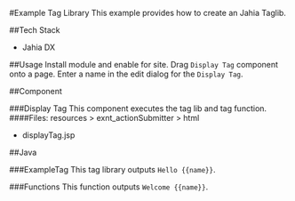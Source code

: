 #Example Tag Library
This example provides how to create an Jahia Taglib.

##Tech Stack
- Jahia DX

##Usage
Install module and enable for site.  Drag `Display Tag` component onto a page.  Enter a name in the edit dialog for the `Display Tag`.

##Component

###Display Tag
This component executes the tag lib and tag function.
####Files: resources > exnt_actionSubmitter > html
- displayTag.jsp

##Java

###ExampleTag
This tag library outputs `Hello {{name}}`.

###Functions
This function outputs `Welcome {{name}}`.